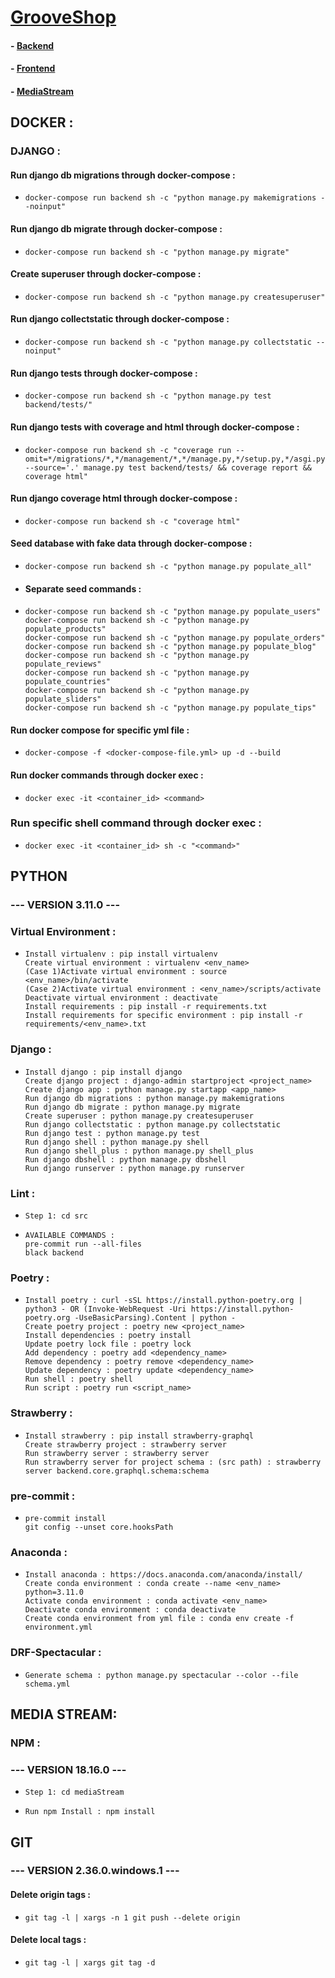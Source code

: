 # [GrooveShop](https://github.com/vasilistotskas/grooveShop)
####   -    [Backend](https://github.com/vasilistotskas/grooveShop/tree/master/src/backend)
####   -    [Frontend](https://github.com/vasilistotskas/grooveShop/tree/master/src/frontend)
####   -    [MediaStream](https://github.com/vasilistotskas/grooveShop/tree/master/mediaStream)

## DOCKER :
   ### DJANGO :
   #### Run django db migrations through docker-compose :
   -     docker-compose run backend sh -c "python manage.py makemigrations --noinput"

   #### Run django db migrate through docker-compose :
   -     docker-compose run backend sh -c "python manage.py migrate"

   #### Create superuser through docker-compose :
   -     docker-compose run backend sh -c "python manage.py createsuperuser"

   #### Run django collectstatic through docker-compose :
   -     docker-compose run backend sh -c "python manage.py collectstatic --noinput"

   #### Run django tests through docker-compose :
   -     docker-compose run backend sh -c "python manage.py test backend/tests/"

   #### Run django tests with coverage and html through docker-compose :
   -     docker-compose run backend sh -c "coverage run --omit=*/migrations/*,*/management/*,*/manage.py,*/setup.py,*/asgi.py,*/wsgi.py --source='.' manage.py test backend/tests/ && coverage report && coverage html"

   #### Run django coverage html through docker-compose :
   -     docker-compose run backend sh -c "coverage html"

   #### Seed database with fake data through docker-compose :
   -     docker-compose run backend sh -c "python manage.py populate_all"
   -   #### Separate seed commands :
   -     docker-compose run backend sh -c "python manage.py populate_users"
         docker-compose run backend sh -c "python manage.py populate_products"
         docker-compose run backend sh -c "python manage.py populate_orders"
         docker-compose run backend sh -c "python manage.py populate_blog"
         docker-compose run backend sh -c "python manage.py populate_reviews"
         docker-compose run backend sh -c "python manage.py populate_countries"
         docker-compose run backend sh -c "python manage.py populate_sliders"
         docker-compose run backend sh -c "python manage.py populate_tips"

   #### Run docker compose for specific yml file :
   -     docker-compose -f <docker-compose-file.yml> up -d --build

   #### Run docker commands through docker exec :
   -     docker exec -it <container_id> <command>

   ### Run specific shell command through docker exec :
   -     docker exec -it <container_id> sh -c "<command>"


## PYTHON
  ### --- VERSION 3.11.0 ---
  ### Virtual Environment :
   -     Install virtualenv : pip install virtualenv
         Create virtual environment : virtualenv <env_name>
         (Case 1)Activate virtual environment : source <env_name>/bin/activate
         (Case 2)Activate virtual environment : <env_name>/scripts/activate
         Deactivate virtual environment : deactivate
         Install requirements : pip install -r requirements.txt
         Install requirements for specific environment : pip install -r requirements/<env_name>.txt

  ### Django :
  -     Install django : pip install django
        Create django project : django-admin startproject <project_name>
        Create django app : python manage.py startapp <app_name>
        Run django db migrations : python manage.py makemigrations
        Run django db migrate : python manage.py migrate
        Create superuser : python manage.py createsuperuser
        Run django collectstatic : python manage.py collectstatic
        Run django test : python manage.py test
        Run django shell : python manage.py shell
        Run django shell_plus : python manage.py shell_plus
        Run django dbshell : python manage.py dbshell
        Run django runserver : python manage.py runserver

  ### Lint :
  -     Step 1: cd src
  -     AVAILABLE COMMANDS :
        pre-commit run --all-files
        black backend

  ### Poetry :
  -     Install poetry : curl -sSL https://install.python-poetry.org | python3 - OR (Invoke-WebRequest -Uri https://install.python-poetry.org -UseBasicParsing).Content | python -
        Create poetry project : poetry new <project_name>
        Install dependencies : poetry install
        Update poetry lock file : poetry lock
        Add dependency : poetry add <dependency_name>
        Remove dependency : poetry remove <dependency_name>
        Update dependency : poetry update <dependency_name>
        Run shell : poetry shell
        Run script : poetry run <script_name>

  ### Strawberry :
  -     Install strawberry : pip install strawberry-graphql
        Create strawberry project : strawberry server
        Run strawberry server : strawberry server
        Run strawberry server for project schema : (src path) : strawberry server backend.core.graphql.schema:schema

  ### pre-commit :
  -     pre-commit install
        git config --unset core.hooksPath

  ### Anaconda :
  -     Install anaconda : https://docs.anaconda.com/anaconda/install/
        Create conda environment : conda create --name <env_name> python=3.11.0
        Activate conda environment : conda activate <env_name>
        Deactivate conda environment : conda deactivate
        Create conda environment from yml file : conda env create -f environment.yml

  ### DRF-Spectacular :
  -     Generate schema : python manage.py spectacular --color --file schema.yml


## MEDIA STREAM:
  ### NPM :
   ### --- VERSION 18.16.0 ---
   -     Step 1: cd mediaStream
   -     Run npm Install : npm install


## GIT
  ### --- VERSION 2.36.0.windows.1 ---
   #### Delete origin tags :
   -     git tag -l | xargs -n 1 git push --delete origin
   #### Delete local tags :
   -     git tag -l | xargs git tag -d

